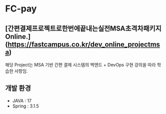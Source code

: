 # FC-pay
 



## [간편결제프로젝트로한번에끝내는실전MSA초격차패키지Online.] (https://fastcampus.co.kr/dev_online_projectmsa)

해당 Project는 MSA 기반 간편 결제 시스템의 백엔드 + DevOps 구현 강의을 따라 학습한 사항임. 

## 개발 환경

* JAVA    : 17
* Spring  : 3.1.5